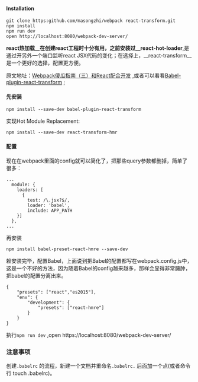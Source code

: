 #### Installation

```
git clone https:github.com/masongzhi/webpack react-transform.git
npm install
npm run dev
open http://localhost:8080/webpack-dev-server/
```

__react热加载__在创建react工程时十分有用，之前安装过__react-hot-loader__,是通过开另外一个端口监听react JSX代码的变化；在选择上，__react-transform__是一个更好的选择，配置更方便。

原文地址：[Webpack傻瓜指南（三）和React配合开发](https://zhuanlan.zhihu.com/p/20522487 "react-transform") ,或者可以看看[Babel-plugin-react-transform](https://github.com/gaearon/babel-plugin-react-transform) ;

#### 先安装

```
npm install --save-dev babel-plugin-react-transform
```

实现Hot Module Replacement:

```
npm install --save-dev react-transform-hmr
```

#### 配置



现在在webpack里面的config就可以简化了，把那些query参数都删掉，简单了很多：

```
...
  module: {
    loaders: [
      {
        test: /\.jsx?$/,
        loader: 'babel',
        include: APP_PATH      
    }]
  },
...
```



再安装

```
npm install babel-preset-react-hmre --save-dev
```



赖安装完毕，配置Babel，上面说到把Babel的配置都写在webpack.config.js中，这是一个不好的方法，因为随着Babel的config越来越多，那样会显得非常臃肿，把babel的配置分离出来。

```
{
	"presets": ["react","es2015"],
	"env": {
		"development": {
			"presets": ["react-hmre"]
		}
	}
}
```

执行`npm run dev` ,open https://localhost:8080/webpack-dev-server/



### 注意事项

创建`.babelrc` 的流程，新建一个文档并重命名`.babelrc.` 后面加一个点(或者命令行 touch .babelrc)。